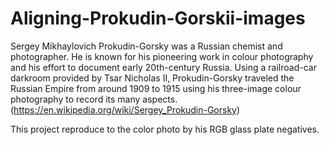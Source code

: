 # Aligning-Prokudin-Gorskii-images

Sergey Mikhaylovich Prokudin-Gorsky was a Russian chemist and photographer. He is known for his pioneering work in colour photography and his effort to document early 20th-century Russia. Using a railroad-car darkroom provided by Tsar Nicholas II, Prokudin-Gorsky traveled the Russian Empire from around 1909 to 1915 using his three-image colour photography to record its many aspects. (https://en.wikipedia.org/wiki/Sergey_Prokudin-Gorsky)

This project reproduce to the color photo by his RGB glass plate negatives. 
